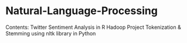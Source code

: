 # Natural-Language-Processing
Contents:
Twitter Sentiment Analysis in R Hadoop Project
Tokenization & Stemming using nltk library in Python
